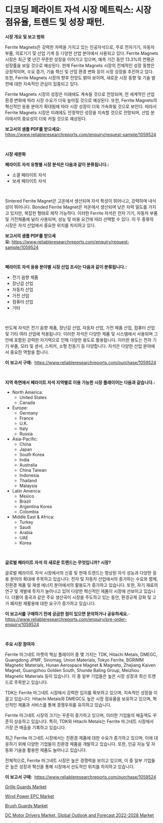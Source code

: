 <p><h1>디코딩 페라이트 자석 시장 메트릭스: 시장 점유율, 트렌드 및 성장 패턴.</h1></p><p><strong>시장 개요 및 보고 범위</strong></p>
<p><p>Ferrite Magnets은 강력한 자력을 가지고 있는 인공자석으로, 주로 전자기기, 자동차 부품, 의료기기 및 산업 기계 등 다양한 산업 분야에서 사용되고 있다. Ferrite Magnets 시장은 최근 몇 년간 꾸준한 성장을 이어가고 있으며, 예측 기간 동안 13.3%의 연평균 성장률을 보일 것으로 예상된다. 현재 Ferrite Magnets 시장의 전체적인 성장 동향은 긍정적이며, 수요 증가, 기술 혁신 및 산업 환경 변화 등이 시장 성장을 추진하고 있다. 또한, Ferrite Magnets 시장의 향후 전망도 밝아 보이며, 새로운 시장 동향 및 기술 발전에 대한 지속적인 관심이 집중되고 있다. </p><p>Ferrite Magnets 시장의 성장은 미래에도 계속될 것으로 전망되며, 전 세계적인 산업 환경 변화에 따라 시장 수요가 더욱 높아질 것으로 예상된다. 또한, Ferrite Magnets의 혁신적인 응용 분야가 확대됨에 따라 시장 성장이 더욱 가속화될 것으로 보인다. 따라서 Ferrite Magnets 시장은 미래에도 안정적인 성장을 지속할 것으로 전망되며, 산업 분야에서의 중요성이 더욱 커질 것으로 예상된다.</p></p>
<p><strong>보고서의 샘플 PDF를 받으세요:</strong> <a href="https://www.reliableresearchreports.com/enquiry/request-sample/1059524">https://www.reliableresearchreports.com/enquiry/request-sample/1059524</a></p>
<p>&nbsp;</p>
<p><strong>시장 세분화</strong></p>
<p><strong>페라이트 자석 유형별 시장 분석은 다음과 같이 분류됩니다.:</strong></p>
<p><ul><li>소결 페라이트 자석</li><li>보세 페라이트 자석</li></ul></p>
<p>&nbsp;</p>
<p><p>Sintered Ferrite Magnet은 고온에서 생산되며 자석 특성이 뛰어나고, 강력하며 내식성이 뛰어나다. Bonded Ferrite Magnet은 저온에서 생산되며 낮은 자력 밀도를 가지고 있지만, 복잡한 형태로 제작 가능하다. 이러한 Ferrite 자석은 전자 기기, 자동차 부품 및 가전제품에 널리 사용되며, 성능 및 비용 요건에 따라 선택할 수 있다. 이 두 종류의 시장은 자석 산업에서 중요한 위치를 차지하고 있다.</p></p>
<p><strong>보고서의 샘플 PDF를 받으세요:</strong>&nbsp;<a href="https://www.reliableresearchreports.com/enquiry/request-sample/1059524">https://www.reliableresearchreports.com/enquiry/request-sample/1059524</a></p>
<p>&nbsp;</p>
<p><strong> 페라이트 자석 응용 분야별 시장 산업 조사는 다음과 같이 분류됩니다.:</strong></p>
<p><ul><li>전기 음향 제품</li><li>장난감 산업</li><li>자동차 산업</li><li>가전 산업</li><li>컴퓨터 산업</li><li>기타</li></ul></p>
<p>&nbsp;</p>
<p><p>반도체 자석은 전기 음향 제품, 장난감 산업, 자동차 산업, 가전 제품 산업, 컴퓨터 산업 및 기타 여러 산업에 적용됩니다. 이러한 자석은 다양한 제품 및 시스템에서 사용되며 그 안에 포함된 강력한 자기력으로 인해 다양한 용도로 활용됩니다. 이러한 용도는 전자 기기 부품, 모터 및 센서, 스피커, 소형 전동기 등 다양합니다. 자석은 다양한 산업 분야에서 중요한 역할을 합니다.</p></p>
<p><strong>이 보고서 구매:</strong>&nbsp; <a href="https://www.reliableresearchreports.com/purchase/1059524">https://www.reliableresearchreports.com/purchase/1059524</a></p>
<p>&nbsp;</p>
<p><strong>지역 측면에서 페라이트 자석 지역별로 이용 가능한 시장 플레이어는 다음과 같습니다.:</strong></p>
<p><ul>
    <li>
        North America:
        <ul>
            <li>United States</li>
            <li>Canada</li>
        </ul>
    </li>
    <li>
        Europe:
        <ul>
            <li>Germany</li>
            <li>France</li>
            <li>U.K.</li>
            <li>Italy</li>
            <li>Russia</li>
        </ul>
    </li>
    <li>
        Asia-Pacific:
        <ul>
            <li>China</li>
            <li>Japan</li>
            <li>South Korea</li>
            <li>India</li>
            <li>Australia</li>
            <li>China Taiwan</li>
            <li>Indonesia</li>
            <li>Thailand</li>
            <li>Malaysia</li>
        </ul>
    </li>
    <li>
        Latin America:
        <ul>
            <li>Mexico</li>
            <li>Brazil</li>
            <li>Argentina Korea</li>
            <li>Colombia</li>
        </ul>
    </li>
    <li>
        Middle East & Africa:
        <ul>
            <li>Turkey</li>
            <li>Saudi</li>
            <li>Arabia</li>
            <li>UAE</li>
            <li>Korea</li>
        </ul>
    </li>
    </ul></p>
<p>&nbsp;</p>
<p><strong>글로벌 페라이트 자석 의 새로운 트렌드는 무엇입니까? 시장?</strong></p>
<p><p>글로벌 페라이트 자석 시장에서의 신흥 및 현재 트렌드는 향상된 자석 성능과 다양한 응용 분야의 확대에 주목하고 있습니다. 전자 및 자동차 산업에서의 증가하는 수요와 함께, 친환경 제품 및 재생 에너지 분야에서의 활용도가 증가하고 있습니다. 또한, 자기 재료의 연구 및 개발에 투자가 늘어나고 있어 다양한 혁신적인 제품이 시장에 선보이고 있습니다. 더불어 중국과 같은 주요 생산국이 시장을 주도하고 있는 동안, 환경규제 강화 및 고가 폐자원 재활용에 대한 요구가 증가하고 있습니다.</p></p>
<p><strong>이 보고서를 구매하기 전에 궁금한 점이 있으면 문의하거나 공유하세요.</strong>- <a href="https://www.reliableresearchreports.com/enquiry/pre-order-enquiry/1059524">https://www.reliableresearchreports.com/enquiry/pre-order-enquiry/1059524</a></p>
<p>&nbsp;</p>
<p><strong>주요 시장 참여자</strong></p>
<p><p>Ferrite 마그네트 마켓의 핵심 플레이어 중 몇 가지는 TDK, Hitachi Metals, DMEGC, Guangdong JPMF, Sinomag, Union Materials, Tokyo Ferrite, BGRIMM Magnetic Materials, Hunan Aerospace Magnet & Magneto, Zhejiang Kaiven Magnet, Guangzhou Golden South, Shunde Baling Group, Meizhou Magnetic Materials 등이 있습니다. 이 중 일부 기업들은 높은 시장 성장과 최신 트렌드로 주목받고 있습니다.</p><p>TDK는 Ferrite 마그네트 시장에서 강력한 입지를 확보하고 있으며, 지속적인 성장을 이끌고 있습니다. Hitachi Metals와 DMEGC도 높은 시장 점유율을 보유하고 있으며, 혁신적인 제품과 서비스를 통해 경쟁우위를 유지하고 있습니다.</p><p>Ferrite 마그네트 시장의 크기는 꾸준히 증가하고 있으며, 이러한 기업들의 매출액도 꾸준히 상승하고 있습니다. 특히, TDK와 Hitachi Metals는 Ferrite 마그네트 시장에서 가장 큰 매출을 기록하고 있습니다.</p><p>최근 Ferrite 마그네트 시장에서는 친환경 제품에 대한 수요가 증가하고 있으며, 이에 대응하기 위해 다양한 기업들이 친환경 제품을 개발하고 있습니다. 또한, 인공 지능 및 자동화 기술을 활용한 제품도 늘어나고 있습니다.</p><p>전체적으로, Ferrite 마그네트 시장은 높은 경쟁력을 보이고 있으며, 이 중 일부 기업들은 높은 성장과 혁신을 통해 시장에서 선도적인 위치를 차지하고 있습니다.</p></p>
<p><strong>이 보고서 구매:</strong>&nbsp;&nbsp;<a href="https://www.reliableresearchreports.com/purchase/1059524">https://www.reliableresearchreports.com/purchase/1059524</a></p>
<p><p><a href="https://github.com/dx0328/Market-Research-Report-List-1/blob/main/grille-guards-market.md">Grille Guards Market</a></p><p><a href="https://mire-aunt-385.notion.site/Wind-Power-EPC-Market-Centers-on-Aspects-such-as-Market-Growth-Market-Share-Market-Opportunity-an-d2c633a267944a9a9c21d2b77cf67ea7">Wind Power EPC Market</a></p><p><a href="https://github.com/juancolorado15/Market-Research-Report-List-1/blob/main/brush-guards-market.md">Brush Guards Market</a></p><p><a href="https://view.publitas.com/reportprime-1/dc-motor-drivers-market-global-outlook-and-forecast-2022-2028-market-insights-market-players-and-forecast-till-2030/">DC Motor Drivers Market, Global Outlook and Forecast 2022-2028 Market</a></p></p>
